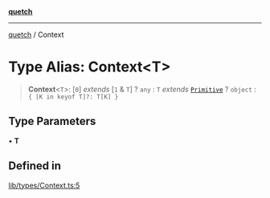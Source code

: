 [**quetch**](../README.md)

***

[quetch](../README.md) / Context

# Type Alias: Context\<T\>

> **Context**\<`T`\>: [`0`] *extends* [`1` & `T`] ? `any` : `T` *extends* [`Primitive`](Primitive.md) ? `object` : `{ [K in keyof T]?: T[K] }`

## Type Parameters

• **T**

## Defined in

[lib/types/Context.ts:5](https://github.com/nevoland/quetch/blob/d3c3874b3b683738adb5be9e083a7d95e2758c83/lib/types/Context.ts#L5)
